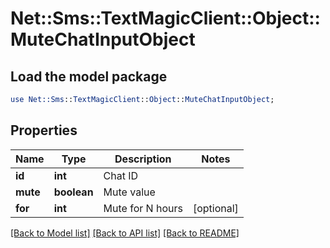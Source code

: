 # Net::Sms::TextMagicClient::Object::MuteChatInputObject

## Load the model package
```perl
use Net::Sms::TextMagicClient::Object::MuteChatInputObject;
```

## Properties
Name | Type | Description | Notes
------------ | ------------- | ------------- | -------------
**id** | **int** | Chat ID | 
**mute** | **boolean** | Mute value | 
**for** | **int** | Mute for N hours | [optional] 

[[Back to Model list]](../README.md#documentation-for-models) [[Back to API list]](../README.md#documentation-for-api-endpoints) [[Back to README]](../README.md)


